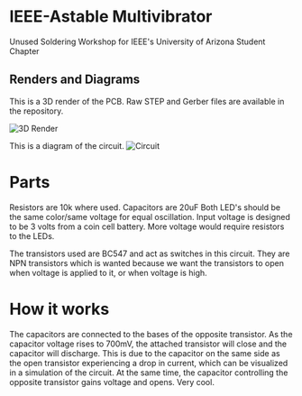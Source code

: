 # IEEE-Astable Multivibrator 
Unused Soldering Workshop for IEEE's University of Arizona Student Chapter

## Renders and Diagrams 

This is a 3D render of the PCB. Raw STEP and Gerber files are available in the repository.

![3D Render](https://github.com/user-attachments/assets/5e25edbd-a0d7-4e0a-a8b0-00d6232f5b41)


This is a diagram of the circuit.
![Circuit](https://github.com/user-attachments/assets/939393a5-7ce0-413a-ac0b-b434ce1efc4a)




# Parts
Resistors are 10k where used. Capacitors are 20uF 
Both LED's should be the same color/same voltage for equal oscillation.
Input voltage is designed to be 3 volts from a coin cell battery. More voltage would require resistors to the LEDs.

The transistors used are BC547 and act as switches in this circuit. They are NPN transistors which is wanted because we want the transistors to open when voltage is applied to it, or when voltage is high.

# How it works

The capacitors are connected to the bases of the opposite transistor. As the capacitor voltage rises to 700mV, the attached transistor will close and the capacitor will discharge. This is due to the capacitor on the same side as the open transistor experiencing a drop in current, which can be visualized in a simulation of the circuit.  At the same time, the capacitor controlling the opposite transistor gains voltage and opens. Very cool.
